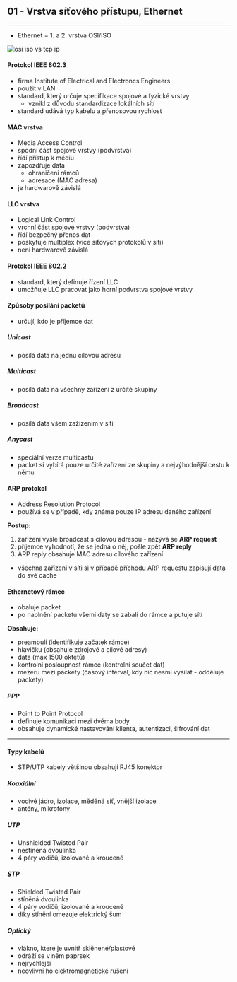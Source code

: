 ## 01 - Vrstva síťového přístupu, Ethernet
----

- Ethernet = 1. a 2. vrstva OSI/ISO

![osi iso vs tcp ip ](https://cdn.discordapp.com/attachments/805548642341224478/852933542844301312/TCP-IP-model-vs-OSI-model.png)

#### Protokol IEEE 802.3

- firma Institute of Electrical and Electroncs Engineers
- použit v LAN
- standard, který určuje specifikace spojové a fyzické vrstvy
  - vznikl z důvodu standardizace lokálních sítí
- standard udává typ kabelu a přenosovou rychlost

#### MAC vrstva

- Media Access Control
- spodní část spojové vrstvy (podvrstva)
- řídí přístup k médiu
- zapozdřuje data
  - ohraničení rámců
  - adresace (MAC adresa)
- je hardwarově závislá

#### LLC vrstva

- Logical Link Control
- vrchní část spojové vrstvy (podvrstva)
- řídí bezpečný přenos dat
- poskytuje multiplex (více síťových protokolů v síti)
- není hardwarově závislá

#### Protokol IEEE 802.2

- standard, který definuje řízení LLC
- umožňuje LLC pracovat jako horní podvrstva spojové vrstvy

#### Způsoby posílání packetů

- určují, kdo je příjemce dat

##### Unicast

- posílá data na jednu cílovou adresu

##### Multicast

- posílá data na všechny zařízení z určité skupiny

##### Broadcast

- posílá data všem zažízením v síti

##### Anycast

- speciální verze multicastu
- packet si vybírá pouze určité zařízení ze skupiny a nejvýhodnější cestu k němu

#### ARP protokol

- Address Resolution Protocol
- používá se v případě, kdy známe pouze IP adresu daného zařízení

**Postup:**

1. zařízení vyšle broadcast s cílovou adresou - nazývá se **ARP request**
2. příjemce vyhodnotí, že se jedná o něj, pošle zpět **ARP reply**
3. ARP reply obsahuje MAC adresu cílového zařízení

- všechna zařízení v síti si v případě příchodu ARP requestu zapisují data do své cache

#### Ethernetový rámec

- obaluje packet
- po naplnění packetu všemi daty se zabalí do rámce a putuje sítí

**Obsahuje:**
- preambuli (identifikuje začátek rámce)
- hlavičku (obsahuje zdrojové a cílové adresy)
- data (max 1500 oktetů)
- kontrolní posloupnost rámce (kontrolní součet dat)
- mezeru mezi packety (časový interval, kdy nic nesmí vysílat - odděluje packety)

##### PPP
- Point to Point Protocol
- definuje komunikaci mezi dvěma body
- obsahuje dynamické nastavování klienta, autentizaci, šifrování dat

----

#### Typy kabelů

- STP/UTP kabely většinou obsahují RJ45 konektor

##### Koaxiální
- vodivé jádro, izolace, měděná síť, vnější izolace
- antény, mikrofony

##### UTP
- Unshielded Twisted Pair
- nestíněná dvoulinka
- 4 páry vodičů, izolované a kroucené

##### STP
- Shielded Twisted Pair
- stíněná dvoulinka
- 4 páry vodičů, izolované a kroucené
- díky stínění omezuje elektrický šum

##### Optický
- vlákno, které je uvnitř sklěnené/plastové
- odráží se v něm paprsek
- nejrychlejší
- neovlivní ho elektromagnetické rušení
